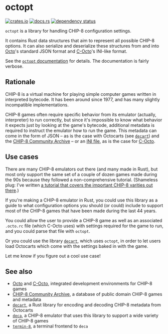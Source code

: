 octopt
======
[![crates.io](https://img.shields.io/crates/v/octopt.svg)](https://crates.io/crates/octopt)
[![docs.rs](https://img.shields.io/docsrs/octopt.svg)](https://docs.rs/octopt)
[![dependency status](https://deps.rs/crate/octopt/latest/status.svg)](https://deps.rs/crate/octopt)

`octopt` is a library for handling CHIP-8 configuration settings.

It contains Rust data structures that aim to represent all possible CHIP-8 options. It can also serialize and deserialize these structures from and into [Octo](https://github.com/JohnEarnest/Octo)'s standard JSON format and [C-Octo](https://github.com/JohnEarnest/c-octo)'s INI-like format.

See the [`octopt` documentation](https://docs.rs/octopt) for details. The documentation is fairly verbose.

Rationale
---------

CHIP-8 is a virtual machine for playing simple computer games written in interpreted bytecode. It has been around since 1977, and has many slightly incompatible implementations.

CHIP-8 games often require specific behavior from its emulator (actually, interpreter) to run correctly, but since it's impossible to know what behavior it expects just by looking at the game's bytecode, additional metadata is required to instruct the emulator how to run the game. This metadata can come in the form of JSON – as is the case with Octocarts (see [`decart`](https://crates.io/crates/decart)) and the [CHIP-8 Community Archive](https://github.com/JohnEarnest/chip8Archive) – or an [INI file](https://en.wikipedia.org/wiki/INI_file), as is the case for [C-Octo](https://github.com/JohnEarnest/c-octo).

Use cases
---------

There are many CHIP-8 emulators out there (and many made in Rust), but most only support the same set of a couple of dozen games made during the 90s because they followed a non-comprehensive tutorial. (Shameless plug: I've written [a tutorial that covers the important CHIP-8 varities out there](https://tobiasvl.github.io/blog/write-a-chip-8-emulator/).)

If you're making a CHIP-8 emulator in Rust, you could use this library as a guide to what configuration options you should (or could) include to support most of the CHIP-8 games that have been made during the last 44 years. 

You could allow the user to provide a CHIP-8 game as well as an associated `.octo.rc` file (which C-Octo uses) with settings required for the game to run, and you could parse that file with `octopt`.

Or you could use the library [`decart`](https://crates.io/crates/decart), which uses `octopt`, in order to let users load Octocarts which come with the settings baked in with the game.

Let me know if you figure out a cool use case!

See also
--------

* [Octo](https://github.com/JohnEarnest/Octo) and [C-Octo](https://github.com/JohnEarnest/c-octo), integrated development environments for CHIP-8 games
* [CHIP-8 Community Archive](https://github.com/JohnEarnest/chip8Archive), a database of public domain CHIP-8 games and metadata
* [`decart`](https://crates.io/crates/decart), a Rust library for encoding and decoding CHIP-8 metadata from Octocarts
* [`deca`](https://crates.io/crates/deca), a CHIP-8 emulator that uses this library to support a wide variety of CHIP-8 games
* [`termin-8`](https://crates.io/crates/termin-8), a terminal frontend to `deca`
